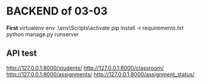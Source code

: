 # BACKEND of 03-03
 **First** 
 virtualenv env
 .\env\Scripts\activate
 pip install -r requirements.txt
 python manage.py runserver
 
## API test
http://127.0.0.1:8000/students/
http://127.0.0.1:8000/classroom/
http://127.0.0.1:8000/assignments/
http://127.0.0.1:8000/assignment_status/